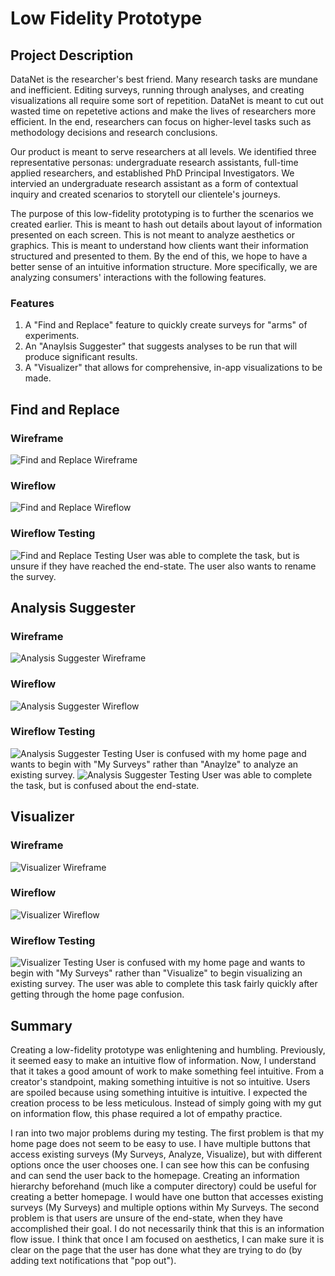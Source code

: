 # Low Fidelity Prototype

## Project Description
DataNet is the researcher's best friend. Many research tasks are mundane and inefficient. Editing surveys, running through analyses,
and creating visualizations all require some sort of repetition. DataNet is meant to cut out wasted time on repetetive actions and 
make the lives of researchers more efficient. In the end, researchers can focus on higher-level tasks such as methodology decisions 
and research conclusions.

Our product is meant to serve researchers at all levels. We identified three representative personas: undergraduate research assistants, 
full-time applied researchers, and established PhD Principal Investigators. We intervied an undergraduate research assistant as a form of 
contextual inquiry and created scenarios to storytell our clientele's journeys.

The purpose of this low-fidelity prototyping is to further the scenarios we created earlier. This is meant to hash out details about layout 
of information presented on each screen. This is not meant to analyze aesthetics or graphics. This is meant to understand how clients want 
their information structured and presented to them. By the end of this, we hope to have a better sense of an intuitive information structure. More 
specifically, we are analyzing consumers' interactions with the following features.

### Features
1. A "Find and Replace" feature to quickly create surveys for "arms" of experiments.
2. An "Anaylsis Suggester" that suggests analyses to be run that will produce significant results.
3. A "Visualizer" that allows for comprehensive, in-app visualizations to be made.

## Find and Replace
### Wireframe
![Find and Replace Wireframe](/assignment7/ArmFrame.JPG)
### Wireflow
![Find and Replace Wireflow](/assignment7/ArmFlow.JPG)
### Wireflow Testing
![Find and Replace Testing](/assignment7/ArmUser.JPG)
User was able to complete the task, but is unsure if they have reached the end-state. The user also wants to rename the survey.

## Analysis Suggester
### Wireframe
![Analysis Suggester Wireframe](/assignment7/AnalyzeFrame.jpeg)
### Wireflow
![Analysis Suggester Wireflow](/assignment7/AnalyzeFlow.jpeg)
### Wireflow Testing
![Analysis Suggester Testing](/assignment7/AnalyzeUser.JPG)
User is confused with my home page and wants to begin with "My Surveys" rather than "Anaylze" to analyze an existing survey.
![Analysis Suggester Testing](/assignment7/AnalyzeUser2.JPG)
User was able to complete the task, but is confused about the end-state.

## Visualizer
### Wireframe
![Visualizer Wireframe](/assignment7/VisFrame.JPG)
### Wireflow
![Visualizer Wireflow](/assignment7/VisFlow.JPG)
### Wireflow Testing
![Visualizer Testing](/assignment7/VisUser.JPG)
User is confused with my home page and wants to begin with "My Surveys" rather than "Visualize" to begin visualizing an existing survey.
The user was able to complete this task fairly quickly after getting through the home page confusion.

## Summary

Creating a low-fidelity prototype was enlightening and humbling. Previously, it seemed easy to make an intuitive flow of information. Now, 
I understand that it takes a good amount of work to make something feel intuitive. From a creator's standpoint, making something intuitive 
is not so intuitive. Users are spoiled because using something intuitive is intuitive. I expected the creation process to be less meticulous. 
Instead of simply going with my gut on information flow, this phase required a lot of empathy practice.

I ran into two major problems during my testing. The first problem is that my home page does not seem to be easy to use. I have multiple buttons 
that access existing surveys (My Surveys, Analyze, Visualize), but with different options once the user chooses one. I can see how this can be 
confusing and can send the user back to the homepage. Creating an information hierarchy beforehand (much like a computer directory) could be useful 
for creating a better homepage. I would have one button that accesses existing surveys (My Surveys) and multiple options within My Surveys.
The second problem is that users are unsure of the end-state, when they have accomplished their goal. I do not necessarily think that this is an 
information flow issue. I think that once I am focused on aesthetics, I can make sure it is clear on the page that the user has done what they are 
trying to do (by adding text notifications that "pop out").
